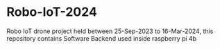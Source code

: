 # Robo-IoT-2024
Robo IoT drone project held between 25-Sep-2023 to 16-Mar-2024, this repository contains Software Backend used inside raspberry pi 4b
